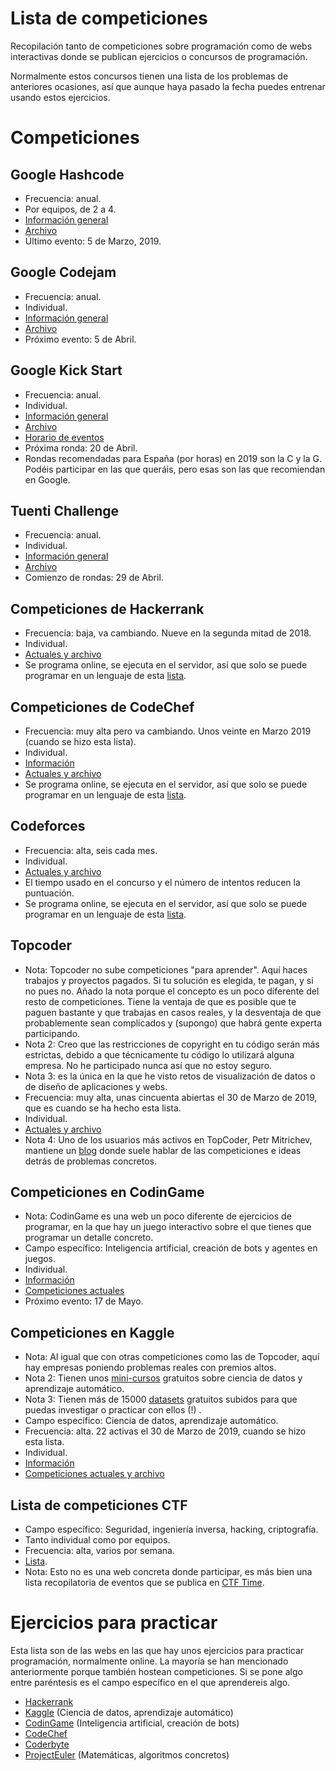 # Lista de competiciones
Recopilación tanto de competiciones sobre programación como de webs interactivas donde se publican ejercicios o concursos de programación.

Normalmente estos concursos tienen una lista de los problemas de anteriores ocasiones, así que aunque haya pasado la fecha puedes entrenar usando estos ejercicios.

# Competiciones

## Google Hashcode

- Frecuencia: anual.
- Por equipos, de 2 a 4.
- [Información general](https://codingcompetitions.withgoogle.com/hashcode/about)
- [Archivo](https://codingcompetitions.withgoogle.com/hashcode/archive)
- Último evento: 5 de Marzo, 2019.

## Google Codejam

- Frecuencia: anual.
- Individual.
- [Información general](https://codingcompetitions.withgoogle.com/codejam/about)
- [Archivo](https://codingcompetitions.withgoogle.com/codejam/archive)
- Próximo evento: 5 de Abril.

## Google Kick Start

- Frecuencia: anual.
- Individual.
- [Información general](https://codingcompetitions.withgoogle.com/kickstart/about)
- [Archivo](https://codingcompetitions.withgoogle.com/kickstart/archive)
- [Horario de eventos](https://codingcompetitions.withgoogle.com/kickstart/schedule)
- Próxima ronda: 20 de Abril.
- Rondas recomendadas para España (por horas) en 2019 son la C y la G. Podéis participar en las que queráis, pero esas son las que recomiendan en Google.

## Tuenti Challenge

- Frecuencia: anual.
- Individual.
- [Información general](https://contest.tuenti.net/Info/about)
- [Archivo](https://contest.tuenti.net/Info/past)
- Comienzo de rondas: 29 de Abril.

## Competiciones de Hackerrank

- Frecuencia: baja, va cambiando. Nueve en la segunda mitad de 2018.
- Individual.
- [Actuales y archivo](https://www.hackerrank.com/contests)
- Se programa online, se ejecuta en el servidor, así que solo se puede programar en un lenguaje de esta [lista](https://www.hackerrank.com/environment/languages).

## Competiciones de CodeChef

- Frecuencia: muy alta pero va cambiando. Unos veinte en Marzo 2019 (cuando se hizo esta lista).
- Individual.
- [Información](https://www.codechef.com/aboutus)
- [Actuales y archivo](https://www.codechef.com/contests)
- Se programa online, se ejecuta en el servidor, así que solo se puede programar en un lenguaje de esta [lista](https://www.codechef.com/wiki/list-compilers).

## Codeforces

- Frecuencia: alta, seis cada mes.
- Individual.
- [Actuales y archivo](https://codeforces.com/contests)
- El tiempo usado en el concurso y el número de intentos reducen la puntuación.
- Se programa online, se ejecuta en el servidor, así que solo se puede programar en un lenguaje de esta [lista](https://codeforces.com/blog/entry/79).

## Topcoder

- Nota: Topcoder no sube competiciones "para aprender". Aquí haces trabajos y proyectos pagados. Si tu solución es elegida, te pagan, y si no pues no. Añado la nota porque el concepto es un poco diferente del resto de competiciones. Tiene la ventaja de que es posible que te paguen bastante y que trabajas en casos reales, y la desventaja de que probablemente sean complicados y (supongo) que habrá gente experta participando.
- Nota 2: Creo que las restricciones de copyright en tu código serán más estrictas, debido a que técnicamente tu código lo utilizará alguna empresa. No he participado nunca así que no estoy seguro.
- Nota 3: es la única en la que he visto retos de visualización de datos o de diseño de aplicaciones y webs.
- Frecuencia: muy alta, unas cincuenta abiertas el 30 de Marzo de 2019, que es cuando se ha hecho esta lista.
- Individual.
- [Actuales y archivo](https://www.topcoder.com/challenges)
- Nota 4: Uno de los usuarios más activos en TopCoder, Petr Mitrichev, mantiene un [blog](https://petr-mitrichev.blogspot.com/) donde suele hablar de las competiciones e ideas detrás de problemas concretos.

## Competiciones en CodinGame

- Nota: CodinGame es una web un poco diferente de ejercicios de programar, en la que hay un juego interactivo sobre el que tienes que programar un detalle concreto.
- Campo específico: Inteligencia artificial, creación de bots y agentes en juegos.
- Individual.
- [Información](https://www.codingame.com/)
- [Competiciones actuales](https://www.codingame.com/contests/)
- Próximo evento: 17 de Mayo.

## Competiciones en Kaggle

- Nota: Al igual que con otras competiciones como las de Topcoder, aquí hay empresas poniendo problemas reales con premios altos.
- Nota 2: Tienen unos [mini-cursos](https://www.kaggle.com/learn/overview) gratuitos sobre ciencia de datos y aprendizaje automático.
- Nota 3: Tienen más de 15000 [datasets](https://www.kaggle.com/learn/overview) gratuitos subidos para que puedas investigar o practicar con ellos (!) .
- Campo específico: Ciencia de datos, aprendizaje automático.
- Frecuencia: alta. 22 activas el 30 de Marzo de 2019, cuando se hizo esta lista.
- Individual.
- [Información](https://www.kaggle.com/)
- [Competiciones actuales y archivo](https://www.kaggle.com/competitions)

## Lista de competiciones CTF

- Campo específico: Seguridad, ingeniería inversa, hacking, criptografía.
- Tanto individual como por equipos.
- Frecuencia: alta, varios por semana.
- [Lista](https://ctftime.org/event/list/upcoming).
- Nota: Esto no es una web concreta donde participar, es más bien una lista recopilatoria de eventos que se publica en [CTF Time](https://ctftime.org/).


# Ejercicios para practicar

Esta lista son de las webs en las que hay unos ejercicios para practicar programación, normalmente online. La mayoría se han mencionado anteriormente porque también hostean competiciones. Si se pone algo entre paréntesis es el campo específico en el que aprendereis algo.

- [Hackerrank](https://www.hackerrank.com/)
- [Kaggle](https://www.kaggle.com) (Ciencia de datos, aprendizaje automático)
- [CodinGame](https://www.codingame.com/) (Inteligencia artificial, creación de bots)
- [CodeChef](https://www.codechef.com/)
- [Coderbyte](https://coderbyte.com/)
- [ProjectEuler](https://projecteuler.net/about) (Matemáticas, algoritmos concretos)
